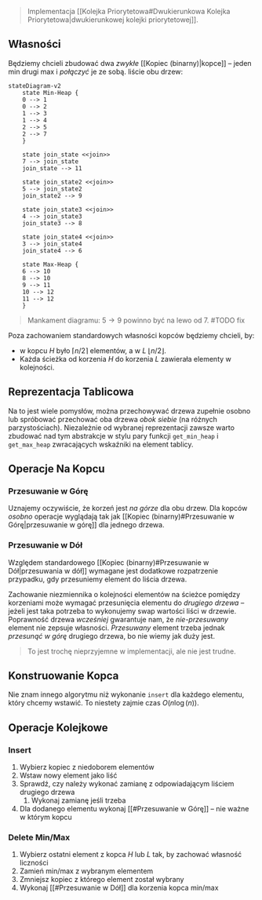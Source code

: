 > Implementacja [[Kolejka Priorytetowa#Dwukierunkowa Kolejka Priorytetowa|dwukierunkowej kolejki priorytetowej]].

## Własności

Będziemy chcieli zbudować dwa *zwykłe* [[Kopiec (binarny)|kopce]] – jeden min drugi max i *połączyć* je ze sobą.
liście obu drzew:
```mermaid
stateDiagram-v2
	state Min-Heap {
	0 --> 1
	0 --> 2
	1 --> 3
	1 --> 4
	2 --> 5
	2 --> 7
	}

	state join_state <<join>>
	7 --> join_state
	join_state --> 11
	
	state join_state2 <<join>>
	5 --> join_state2
	join_state2 --> 9
	
	state join_state3 <<join>>
	4 --> join_state3
	join_state3 --> 8

	state join_state4 <<join>>
	3 --> join_state4
	join_state4 --> 6
	
	state Max-Heap {
	6 --> 10
	8 --> 10
	9 --> 11
	10 --> 12
	11 --> 12
	}
```

> Mankament diagramu: $5\to 9$ powinno być na lewo od $7$. #TODO fix

Poza zachowaniem standardowych własności kopców będziemy chcieli, by:

- w kopcu $H$ było $\lceil n/2 \rceil$ elementów, a w $L$ $\lfloor n/2 \rfloor$.
- Każda ścieżka od korzenia $H$ do korzenia $L$ zawierała elementy w kolejności.

## Reprezentacja Tablicowa

Na to jest wiele pomysłów, można przechowywać drzewa zupełnie osobno lub spróbować przechować oba drzewa *obok siebie* (na różnych parzystościach).
Niezależnie od wybranej reprezentacji zawsze warto zbudować nad tym abstrakcje w stylu pary funkcji `get_min_heap` i `get_max_heap` zwracających wskaźniki na element tablicy.

## Operacje Na Kopcu

### Przesuwanie w Górę

Uznajemy oczywiście, że korzeń jest *na górze* dla obu drzew.
Dla kopców *osobno* operacje wyglądają tak jak [[Kopiec (binarny)#Przesuwanie w Górę|przesuwanie w górę]] dla jednego drzewa.

### Przesuwanie w Dół

Względem standardowego [[Kopiec (binarny)#Przesuwanie w Dół|przesuwania w dół]] wymagane jest dodatkowe rozpatrzenie przypadku, gdy przesuniemy element do liścia drzewa.

Zachowanie niezmiennika o kolejności elementów na ścieżce pomiędzy korzeniami może wymagać przesunięcia elementu do *drugiego drzewa* – jeżeli jest taka potrzeba to wykonujemy swap wartości liści w drzewie. Poprawność drzewa *wcześniej* gwarantuje nam, że *nie-przesuwany* element nie zepsuje własności.
*Przesuwany* element trzeba jednak *przesunąć w górę* drugiego drzewa, bo nie wiemy jak duży jest.

> To jest trochę nieprzyjemne w implementacji, ale nie jest trudne.

## Konstruowanie Kopca

Nie znam innego algorytmu niż wykonanie `insert` dla każdego elementu, który chcemy wstawić. To niestety zajmie czas $O(n\log(n))$.

## Operacje Kolejkowe

### Insert

1. Wybierz kopiec z niedoborem elementów
2. Wstaw nowy element jako liść
3. Sprawdź, czy należy wykonać zamianę z odpowiadającym liściem drugiego drzewa
	1. Wykonaj zamianę jeśli trzeba
4. Dla dodanego elementu wykonaj [[#Przesuwanie w Górę]] – nie ważne w którym kopcu

### Delete Min/Max

1. Wybierz ostatni element z kopca $H$ lub $L$ tak, by zachować własność liczności
2. Zamień min/max z wybranym elementem
3. Zmniejsz kopiec z którego element został wybrany
4. Wykonaj [[#Przesuwanie w Dół]] dla korzenia kopca min/max
